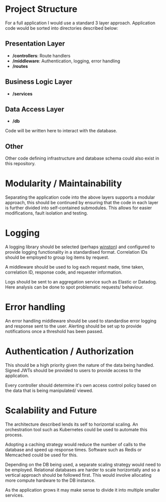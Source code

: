 # Project Structure
For a full application I would use a standard 3 layer approach. 
Application code would be sorted into directories described below:

## Presentation Layer
- **/controllers**: Route handlers
- **/middleware**: Authentication, logging, error handling
- **/routes**

## Business Logic Layer
- **/services**

## Data Access Layer
- **/db**

Code will be written here to interact with the database.

## Other
Other code defining infrastructure and database schema could also exist in this repository.

# Modularity / Maintainability
Separating the application code into the above layers supports a modular approach, this should be continued by ensuring that the code in each layer is further divided into self-contained submodules.
This allows for easier modifications, fault isolation and testing. 

# Logging
A logging library should be selected (perhaps [winston](https://github.com/winstonjs/winston)) and configured to provide logging functionality in a standardised format.
Correlation IDs should be employed to group log items by request.

A middleware should be used to log each request made, time taken, correlation ID, response code, and requester information.

Logs should be sent to an aggregation service such as Elastic or Datadog.
Here analysis can be done to spot problematic requests/ behaviour.

# Error handling
An error handling middleware should be used to standardise error logging and response sent to the user.
Alerting should be set up to provide notifications once a threshold has been passed.

# Authentication / Authorization
This should be a high priority given the nature of the data being handled.
Signed JWTs should be provided to users to provide access to the application.

Every controller should determine it's own access control policy based on the data that is being manipulated/ viewed.

# Scalability and Future
The architecture described lends its self to horizontal scaling.
An orchestration tool such as Kubernetes could be used to automate this process.

Adopting a caching strategy would reduce the number of calls to the database and speed up response times. Software such as Redis or Memcached could be used for this.

Depending on the DB being used, a separate scaling strategy would need to be employed.
Relational databases are harder to scale horizontally and so a vertical approach should be followed first.
This would involve allocating more compute hardware to the DB instance.

As the application grows it may make sense to divide it into multiple smaller services.